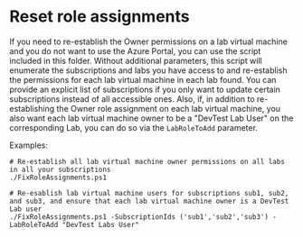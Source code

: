 # Reset role assignments

If you need to re-establish the Owner permissions on a lab virtual machine and you do not want to use the Azure Portal, you can use the script included in this folder.  Without additional parameters, this script will enumerate the subscriptions and labs you have access to and re-establish the permissions for each lab virtual machine in each lab found.  You can provide an explicit list of subscriptions if you only want to update certain subscriptions instead of all accessible ones. Also, if, in addition to re-establishing the Owner role assignment on each lab virtual machine, you also want each lab virtual machine owner to be a "DevTest Lab User" on the corresponding Lab, you can do so via the `LabRoleToAdd` parameter.

Examples:

```
# Re-establish all lab virtual machine owner permissions on all labs in all your subscriptions
./FixRoleAssignments.ps1

# Re-esablish lab virtual machine users for subscriptions sub1, sub2, and sub3, and ensure that each lab virtual machine owner is a DevTest Lab user
./FixRoleAssignments.ps1 -SubscriptionIds ('sub1','sub2','sub3') -LabRoleToAdd "DevTest Labs User"
```